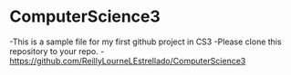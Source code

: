 # ComputerScience3
-This is a sample file for my first github project in CS3
-Please clone this repository to your repo.
-https://github.com/ReillyLourneLEstrellado/ComputerScience3

